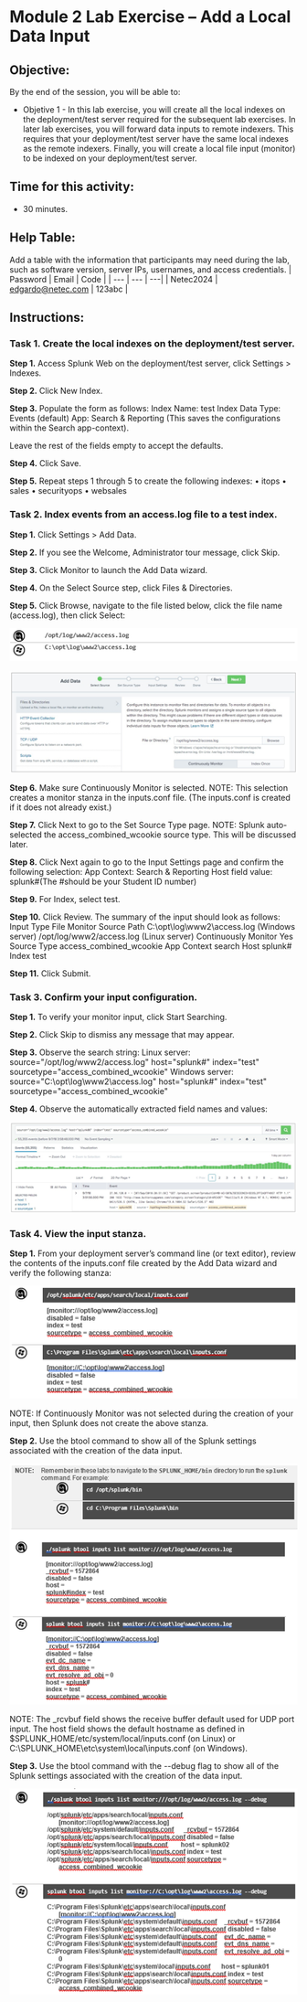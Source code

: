 # Module 2 Lab Exercise – Add a Local Data Input 

## Objective:
By the end of the session, you will be able to:
- Objetive 1 - In this lab exercise, you will create all the local indexes on the deployment/test server required for the subsequent lab exercises. In later lab exercises, you will forward data inputs to remote indexers. This requires that your deployment/test server have the same local indexes as the remote indexers. Finally, you will create a local file input (monitor) to be indexed on your deployment/test server.

## Time for this activity:
- 30 minutes.

## Help Table:
Add a table with the information that participants may need during the lab, such as software version, server IPs, usernames, and access credentials.
| Password | Email | Code |
| --- | --- | ---|
| Netec2024 | edgardo@netec.com | 123abc |

## Instructions: 
<!-- Provide detailed steps on how to configure and manage systems, implement software solutions, perform security testing, or any other practical scenario relevant to the field of Information Technology -->

### Task 1. Create the local indexes on the deployment/test server.

**Step 1.** Access Splunk Web on the deployment/test server, click Settings > Indexes.

**Step 2.** Click New Index.

**Step 3.** Populate the form as follows: 
Index Name:	test
Index Data Type:	Events (default)
App:	Search & Reporting
(This saves the configurations within the Search app-context).

Leave the rest of the fields empty to accept the defaults.

**Step 4.** Click Save.

**Step 5.** Repeat steps 1 through 5 to create the following indexes:
•	itops
•	sales
•	securityops
•	websales


### Task 2. Index events from an access.log file to a test index.

**Step 1.** Click Settings > Add Data.

**Step 2.** If you see the Welcome, Administrator tour message, click Skip.

**Step 3.** Click Monitor to launch the Add Data wizard.

**Step 4.** On the Select Source step, click Files & Directories.

**Step 5.** Click Browse, navigate to the file listed below, click the file name (access.log), then click Select:

![diagrama1](../images/img10.png)

![diagrama1](../images/img11.png)

**Step 6.** Make sure Continuously Monitor is selected.
NOTE:	This selection creates a monitor stanza in the inputs.conf file. (The inputs.conf is created if it does not already exist.)

**Step 7.** Click Next to go to the Set Source Type page.
NOTE:	Splunk auto-selected the access_combined_wcookie source type. This will be discussed later.

**Step 8.** Click Next again to go to the Input Settings page and confirm the following selection: App Context: Search & Reporting
Host field value: splunk#(The #should be your Student ID number)

**Step 9.** For Index, select test.

**Step 10.** Click Review. The summary of the input should look as follows: 
Input Type	File Monitor
Source Path	C:\opt\log\www2\access.log (Windows server)
/opt/log/www2/access.log (Linux server)
Continuously Monitor	Yes
Source Type	access_combined_wcookie
App Context	search
Host	splunk#
Index	test

**Step 11.** Click Submit.

### Task 3. Confirm your input configuration.

**Step 1.** To verify your monitor input, click Start Searching.

**Step 2.** Click Skip to dismiss any message that may appear.

**Step 3.** Observe the search string: 
Linux server:
source="/opt/log/www2/access.log" host="splunk#" index="test" sourcetype="access_combined_wcookie"
Windows server:
source="C:\\opt\\log\\www2\\access.log" host="splunk#" index="test" sourcetype="access_combined_wcookie"

**Step 4.** Observe the automatically extracted field names and values:

![diagrama1](../images/img12.png)

### Task 4. View the input stanza.

**Step 1.** From your deployment server’s command line (or text editor), review the contents of the
inputs.conf file created by the Add Data wizard and verify the following stanza:

![diagrama1](../images/img13.png)

NOTE:	If Continuously Monitor was not selected during the creation of your input, then Splunk does not create the above stanza.

**Step 2.** Use the btool command to show all of the Splunk settings associated with the creation of the data input.

![diagrama1](../images/img14.png)

NOTE:	The _rcvbuf field shows the receive buffer default used for UDP port input. The host field shows the default hostname as defined in $SPLUNK_HOME/etc/system/local/inputs.conf (on Linux) or C:\SPLUNK_HOME\etc\system\local\inputs.conf (on Windows).

**Step 3.** Use the btool command with the --debug flag to show all of the Splunk settings associated with the creation of the data input.

![diagrama1](../images/img15.png)
